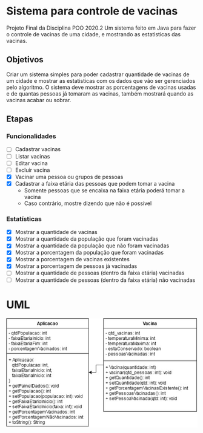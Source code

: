 # Sistema para controle de vacinas
Projeto Final da Disciplina POO 2020.2
Um sistema feito em Java para fazer o controle de vacinas de uma cidade, e mostrando as estatisticas das vacinas.

## Objetivos
  Criar um sistema simples para poder cadastrar quantidade de vacinas de um cidade e mostrar as estatisticas com os dados que vão ser gerenciados pelo algoritmo. O sistema deve mostrar as porcentagens de vacinas usadas e de quantas pessoas já tomaram as vacinas, também mostrará quando as vacinas acabar ou sobrar.

## Etapas

### Funcionalidades
  - [ ] Cadastrar vacinas
  - [ ] Listar vacinas
  - [ ] Editar vacina
  - [ ] Excluir vacina
  - [x] Vacinar uma pessoa ou grupos de pessoas
  - [x] Cadastrar a faixa etária das pessoas que podem tomar a vacina
    - Somente pessoas que se encaixa na faixa etária poderá tomar a vacina
    - Caso contrário, mostre dizendo que não é possível

### Estatísticas
  - [x] Mostrar a quantidade de vacinas
  - [x] Mostrar a quantidade da população que foram vacinadas
  - [x] Mostrar a quantidade da população que não foram vacinadas
  - [x] Mostrar a porcentagem da população que foram vacinadas
  - [x] Mostrar a porcentagem de vacinas existentes
  - [x] Mostrar a porcentagem de pessoas já vacinadas
  - [ ] Mostrar a quantidade de pessoas (dentro da faixa etária) vacinadas
  - [ ] Mostrar a quantidade de pessoas (dentro da faixa etária) não vacinadas

# UML
![](Controle-de-vacinas.jpg)
